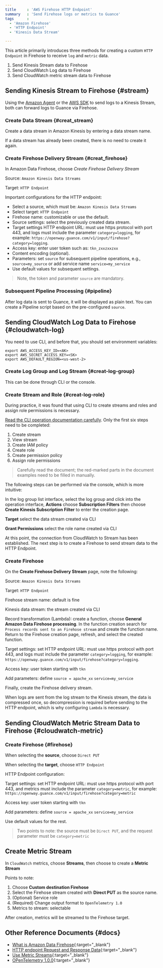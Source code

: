 ```yaml
---
title     : 'AWS Firehose HTTP Endpoint'
summary   : 'Send Firehose logs or metrics to Guance'
tags      :
  - 'Amazon Firehose'
  - 'HTTP Endpoint'
  - 'Kinesis Data Stream'

---
```



This article primarily introduces three methods for creating a custom `HTTP Endpoint` in Firehose to receive `log` and `metric` data.

1. Send Kinesis Stream data to Firehose
2. Send CloudWatch Log data to Firehose
3. Send CloudWatch metric stream data to Firehose


## Sending Kinesis Stream to Firehose {#stream}

Using the [Amazon Agent](https://github.com/awslabs/amazon-kinesis-agent) or the [AWS SDK](https://github.com/aws/aws-sdk-java-v2) to send logs to a Kinesis Stream, both can forward logs to Guance via Firehose.

### Create Data Stream {#creat_stream}

Create a data stream in Amazon Kinesis by entering a data stream name.

If a data stream has already been created, there is no need to create it again.

### Create Firehose Delivery Stream {#creat_firehose}

In Amazon Data Firehose, choose *Create Firehose Delivery Stream*

Source: `Amazon Kinesis Data Streams`

Target: `HTTP Endpoint`

Important configurations for the HTTP endpoint:

- Select a source, which must be: `Amazon Kinesis Data Streams`
- Select target: `HTTP Endpoint`
- Firehose name: customizable or use the default.
- Source settings: select the previously created data stream.
- Target settings HTTP endpoint URL: must use https protocol with port 443, and logs must include the parameter `category=logging`, for example: `https://openway.guance.com/v1/input/firehose?category=logging`.
- Access key: enter user token such as: `tkn_zxxzxxzxx`
- Content encoding (optional).
- Parameters: set `source` for subsequent pipeline operations, e.g., `source=my_source` or add service name `service=my_service`
- Use default values for subsequent settings.

> Note, the token and parameter `source` are mandatory.

### Subsequent Pipeline Processing {#pipeline}

After log data is sent to Guance, it will be displayed as plain text. You can create a Pipeline script based on the pre-configured `source`.


## Sending CloudWatch Log Data to Firehose {#cloudwatch-log}

You need to use CLI, and before that, you should set environment variables:

```shell
export AWS_ACCESS_KEY_ID=<AK>
export AWS_SECRET_ACCESS_KEY=<SK>
export AWS_DEFAULT_REGION=<us-west-2>
```

### Create Log Group and Log Stream {#creat-log-group}

This can be done through CLI or the console.

### Create Stream and Role {#creat-log-role}

During practice, it was found that using CLI to create streams and roles and assign role permissions is necessary.

[Read the CLI operation documentation carefully](https://docs.aws.amazon.com/AmazonCloudWatch/latest/logs/SubscriptionFilters.html#DestinationKinesisExample). Only the first six steps need to be completed:

1. Create stream
2. View stream
3. Create IAM policy
4. Create role
5. Create permission policy
6. Assign role permissions

> Carefully read the document; the red-marked parts in the document examples need to be filled in manually.

The following steps can be performed via the console, which is more intuitive:

In the log group list interface, select the log group and click into the operation interface, **Actions** choose **Subscription Filters** then choose **Create Kinesis Subscription Filter** to enter the creation page.

**Target** select the data stream created via CLI

**Grant Permissions** select the role name created via CLI


At this point, the connection from CloudWatch to Stream has been established. The next step is to create a Firehose to send stream data to the HTTP Endpoint.

### Create Firehose

On the **Create Firehose Delivery Stream** page, note the following:

Source: `Amazon Kinesis Data Streams`

Target: `HTTP Endpoint`

Firehose stream name: default is fine

Kinesis data stream: the stream created via CLI

Record transformation (Lambda): create a function, choose **General Amazon Data Firehose processing**. In the function creation search for `Process records sent to an Firehose stream` and create the function name. Return to the Firehose creation page, refresh, and select the created function.

Target settings: set HTTP endpoint URL: must use https protocol with port 443, and logs must include the parameter `category=logging`, for example: `https://openway.guance.com/v1/input/firehose?category=logging`.

Access key: user token starting with `tkn`

Add parameters: define `source = apache_xx` `service=my_service`

Finally, create the Firehose delivery stream.

When logs are sent from the log stream to the Kinesis stream, the data is compressed once, so decompression is required before sending to the HTTP endpoint, which is why configuring `Lambda` is necessary.

## Sending CloudWatch Metric Stream Data to Firehose {#cloudwatch-metric}

### Create Firehose {#firehose}

When selecting the **source**, choose `Direct PUT`

When selecting the **target**, choose `HTTP Endpoint`

HTTP Endpoint configuration:

Target settings: set HTTP endpoint URL: must use https protocol with port 443, and metrics must include the parameter `category=metric`, for example: `https://openway.guance.com/v1/input/firehose?category=metric`

Access key: user token starting with `tkn`

Add parameters: define `source = apache_xx` `service=my_service`

Use default values for the rest.

> Two points to note: the source must be `Direct PUT`, and the request parameter must be `category=metric`

## Create Metric Stream

In `CloudWatch` metrics, choose **Streams**, then choose to create a **Metric Stream**

Points to note:

1. Choose **Custom destination Firehose**
2. Select the Firehose stream created with **Direct PUT** as the source name.
3. (Optional) Service role
4. (Required) Change output format to `OpenTelemetry 1.0`
5. Metrics to stream: selectable

After creation, metrics will be streamed to the Firehose target.

## Other Reference Documents {#docs}

- [What is Amazon Data Firehose](https://docs.aws.amazon.com/firehose/latest/dev/what-is-this-service.html){:target="_blank"}
- [HTTP endpoint Request and Response Data](https://docs.aws.amazon.com/firehose/latest/dev/httpdeliveryrequestresponse.html){:target="_blank"}
- [Use Metric Streams](https://docs.aws.amazon.com/AmazonCloudWatch/latest/monitoring/CloudWatch-Metric-Streams.html){:target="_blank"}
- [OPenTelemetry 1.0.0](https://docs.aws.amazon.com/AmazonCloudWatch/latest/monitoring/CloudWatch-metric-streams-formats-opentelemetry-100.html){:target="_blank"}